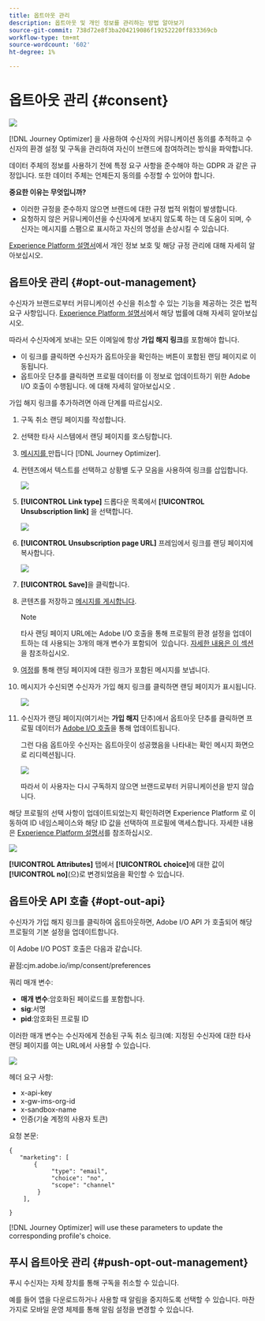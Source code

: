 ```yaml
---
title: 옵트아웃 관리
description: 옵트아웃 및 개인 정보를 관리하는 방법 알아보기
source-git-commit: 738d72e8f3ba204219086f19252220ff833369cb
workflow-type: tm+mt
source-wordcount: '602'
ht-degree: 1%

---
```


# 옵트아웃 관리 {#consent}

![](assets/do-not-localize/badge.png)

[!DNL Journey Optimizer] 을 사용하여 수신자의 커뮤니케이션 동의를 추적하고 수신자의 환경 설정 및 구독을 관리하여 자신이 브랜드에 참여하려는 방식을 파악합니다.<!--Their preferences and subscriptions are handled through Consent management.-->

데이터 주체의 정보를 사용하기 전에 특정 요구 사항을 준수해야 하는 GDPR 과 같은 규정입니다. 또한 데이터 주체는 언제든지 동의를 수정할 수 있어야 합니다.

**중요한 이유는 무엇입니까?**

* 이러한 규정을 준수하지 않으면 브랜드에 대한 규정 법적 위험이 발생합니다.
* 요청하지 않은 커뮤니케이션을 수신자에게 보내지 않도록 하는 데 도움이 되며, 수신자는 메시지를 스팸으로 표시하고 자신의 명성을 손상시킬 수 있습니다.

[Experience Platform 설명서](https://experienceleague.adobe.com/docs/experience-platform/privacy/home.html?lang=ko)에서 개인 정보 보호 및 해당 규정 관리에 대해 자세히 알아보십시오.

<!--* Recipients should be able to opt-in/opt-out from receiving electronic communication through one or more channel
* Recipients expect the brand to offer preference centre capability that controls how brand should engage with them (example: channel of communication, invasive and non-invasive tracking etc). This helps to fulfil regulatory obligations and also facilitates quality engagement with recipient. 
* The third category is the capability to offer subscription to recipients (newsletter, etc)-->

## 옵트아웃 관리 {#opt-out-management}

수신자가 브랜드로부터 커뮤니케이션 수신을 취소할 수 있는 기능을 제공하는 것은 법적 요구 사항입니다. [Experience Platform 설명서](https://experienceleague.adobe.com/docs/experience-platform/privacy/regulations/overview.html?lang=en#regulations)에서 해당 법률에 대해 자세히 알아보십시오.

따라서 수신자에게 보내는 모든 이메일에 항상 **가입 해지 링크**&#x200B;를 포함해야 합니다.
* 이 링크를 클릭하면 수신자가 옵트아웃을 확인하는 버튼이 포함된 랜딩 페이지로 이동됩니다.
* 옵트아웃 단추를 클릭하면 프로필 데이터를 이 정보로 업데이트하기 위한 Adobe I/O 호출이 수행됩니다. [](#consent-service-api)에 대해 자세히 알아보십시오 .

가입 해지 링크를 추가하려면 아래 단계를 따르십시오.

1. 구독 취소 랜딩 페이지를 작성합니다.
1. 선택한 타사 시스템에서 랜딩 페이지를 호스팅합니다.
1. [메시지를 ](../../help/using/create-message.md) 만듭니다  [!DNL Journey Optimizer].

   <!--The link to your landing page should contain a static URL and the profile ID.-->

1. 컨텐츠에서 텍스트를 선택하고 상황별 도구 모음을 사용하여 링크를 삽입합니다.

   ![](assets/opt-out-insert-link.png)

1. **[!UICONTROL Link type]** 드롭다운 목록에서 **[!UICONTROL Unsubscription link]** 을 선택합니다.

   ![](assets/opt-out-link-type.png)

1. **[!UICONTROL Unsubscription page URL]** 프레임에서 링크를 랜딩 페이지에 복사합니다.

   ![](assets/opt-out-link-url.png)

1. **[!UICONTROL Save]**&#x200B;을 클릭합니다.

1. 콘텐츠를 저장하고 [메시지를 게시합니다](../../help/using/publish-manage-message.md).

   >[!NOTE]
   >
   >타사 랜딩 페이지 URL에는 Adobe I/O 호출을 통해 프로필의 환경 설정을 업데이트하는 데 사용되는 3개의 매개 변수가 포함되어 &#x200B; 있습니다. [자세한 내용은 이 섹션](#consent-service-api)을 참조하십시오.

1. [여정](building-journeys/journey.md)를 통해 랜딩 페이지에 대한 링크가 포함된 메시지를 보냅니다.

1. 메시지가 수신되면 수신자가 가입 해지 링크를 클릭하면 랜딩 페이지가 표시됩니다.

   ![](assets/opt-out-lp-example.png)

1. 수신자가 랜딩 페이지(여기서는 **가입 해지** 단추)에서 옵트아웃 단추를 클릭하면 프로필 데이터가 [Adobe I/O 호출](#opt-out-api)을 통해 업데이트됩니다.

   그런 다음 옵트아웃 수신자는 옵트아웃이 성공했음을 나타내는 확인 메시지 화면으로 리디렉션됩니다.

   ![](assets/opt-out-confirmation-example.png)

   따라서 이 사용자는 다시 구독하지 않으면 브랜드로부터 커뮤니케이션을 받지 않습니다.

해당 프로필의 선택 사항이 업데이트되었는지 확인하려면 Experience Platform 로 이동하여 ID 네임스페이스와 해당 ID 값을 선택하여 프로필에 액세스합니다. 자세한 내용은 [Experience Platform 설명서](https://experienceleague.adobe.com/docs/experience-platform/profile/ui/user-guide.html?lang=en#getting-started)를 참조하십시오.

![](assets/opt-out-profile-choice.png)

**[!UICONTROL Attributes]** 탭에서 **[!UICONTROL choice]**&#x200B;에 대한 값이 **[!UICONTROL no]**(으)로 변경되었음을 확인할 수 있습니다.

<!--The opt-out URL is resolved upon each recipient receiving the message. It is then personalized with the relevant encrypted parameters (profile ID, profile name, journey ID, sandbox ID, and message execution ID).-->

## 옵트아웃 API 호출 {#opt-out-api}

수신자가 가입 해지 링크를 클릭하여 옵트아웃하면, Adobe I/O API <!--Consent service API to capture the encrypted data and-->가 호출되어 해당 프로필의 기본 설정을 업데이트합니다.

이 Adobe I/O POST 호출은 다음과 같습니다.

끝점:cjm.adobe.io/imp/consent/preferences

쿼리 매개 변수:
* **매개 변수**:암호화된 페이로드를 포함합니다.
* **sig**:서명  <!--which signature?-->
* **pid**:암호화된 프로필 ID

이러한 매개 변수는 수신자에게 전송된 구독 취소 링크(예: 지정된 수신자에 대한 타사 랜딩 페이지를 여는 URL에서 사용할 수 있습니다.

![](assets/opt-out-parameters.png)

<!--QUESTION: How do you get the URL built for each recipient? Do you have to wait until each targeted recipient receives the unsubscribe link or can you deduce it in advance? Is it done automatically upon the API call or do you have to do something manually for each profile? In other words will the LP automatically include the 3 parameters or do you have to insert something manually? Still not completely clear-->

헤더 요구 사항:
* x-api-key
* x-gw-ims-org-id
* x-sandbox-name
* 인증(기술 계정의 사용자 토큰) <!--How do you find this information? And other header elements?-->

요청 본문:

```
{
   "marketing": [
       {
            "type": "email",           
            "choice": "no",          
            "scope": "channel"       
        }
    ],
 
}
```

<!--The Consent service /-->[!DNL Journey Optimizer] will <!--decrypt and-->use these parameters to update the corresponding profile's choice. <!--and provide an answer back to the landing page.-->

## 푸시 옵트아웃 관리 {#push-opt-out-management}

푸시 수신자는 자체 장치를 통해 구독을 취소할 수 있습니다.

예를 들어 앱을 다운로드하거나 사용할 때 알림을 중지하도록 선택할 수 있습니다. 마찬가지로 모바일 운영 체제를 통해 알림 설정을 변경할 수 있습니다.
